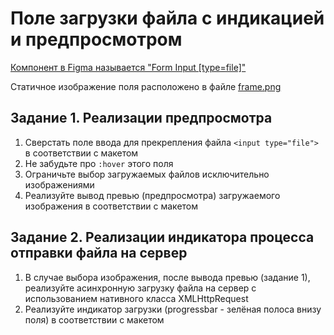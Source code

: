 # Поле загрузки файла с индикацией и предпросмотром

[Компонент в Figma называется "Form Input [type=file]"](https://www.figma.com/file/v6sazZfEzITN3Fv0t6ozoZ/Blog?node-id=49%3A0&t=6ZxMkfpLtowOOlrb-1)

Статичное изображение поля расположено в файле [frame.png](https://github.com/RSTU-Citg-Space/web_lab/blob/frontend/AIB/Lab_09_UI_FileInput/frame.png)

## Задание 1. Реализации предпросмотра

1. Сверстать поле ввода для прекрепления файла `<input type="file">` в соответствии с макетом
2. Не забудьте про `:hover` этого поля
3. Ограничьте выбор загружаемых файлов исключительно изображениями
4. Реализуйте вывод превью (предпросмотра) загружаемого изображения в соответствии с макетом

## Задание 2. Реализации индикатора процесса отправки файла на сервер
1. В случае выбора изображения, после вывода превью (задание 1), реализуйте асинхронную загрузку файла на сервер с использованием нативного класса XMLHttpRequest 
2. Реализуйте индикатор загрузки (progressbar - зелёная полоса внизу поля) в соответствии с макетом 
